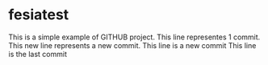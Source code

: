# fesiatest
This is a simple example of GITHUB project.
This line representes 1 commit.
This new line represents a new commit.
This line is a new commit
This line is the last commit
